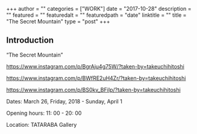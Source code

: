 +++
author = ""
categories = ["WORK"]
date = "2017-10-28"
description = ""
featured = ""
featuredalt = ""
featuredpath = "date"
linktitle = ""
title = "The Secret Mountain"
type = "post"
+++

## Introduction

“The Secret Mountain”

https://www.instagram.com/p/BgrAju4g75W/?taken-by=takeuchihitoshi

https://www.instagram.com/p/BWfRE2uH4Zr/?taken-by=takeuchihitoshi

https://www.instagram.com/p/BS0kv_BFiIp/?taken-by=takeuchihitoshi

Dates: March 26, Friday, 2018 - Sunday, April 1

Opening hours: 11: 00 - 20: 00

Location: TATARABA Gallery
